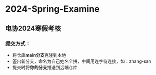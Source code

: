 # 2024-Spring-Examine
## 电协2024寒假考核
### 提交方式：
* 将仓库**main分支**克隆到本地
* 签出新分支，命名为自己姓名全拼，中间用连字符连接，如：zhang-san
* 提交时将**你的分支**推送到远端仓库
